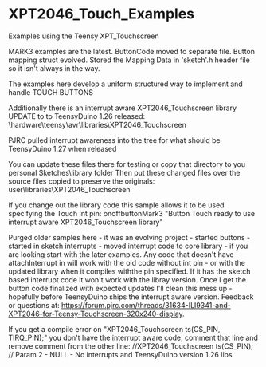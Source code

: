 # XPT2046_Touch_Examples
Examples using the Teensy XPT_Touchscreen

MARK3 examples are the latest.  ButtonCode moved to separate file.  Button mapping struct evolved. Stored the Mapping Data in 'sketch'.h header file so it isn't always in the way.

The examples here develop a uniform structured way to implement and handle TOUCH BUTTONS

Additionally there is an interrupt aware XPT2046_Touchscreen library UPDATE to to TeensyDuino 1.26 released:
  \hardware\teensy\avr\libraries\XPT2046_Touchscreen

PJRC pulled interrupt awareness into the tree for what should be TeensyDuino 1.27 when released

You can update these files there for testing or copy that directory to you personal Sketches\library folder
Then put these changed files over the source files copied to preserve the originals:
  user\libraries\XPT2046_Touchscreen
  
  If you change out the library code this sample allows it to be used specifying the Touch int pin:
  onoffbuttonMark3  "Button Touch ready to use interrupt aware XPT2046_Touchscreen library"

Purged older samples here - it was an evolving project - started buttons - started in sketch interrupts - moved interrupt code to core library - if you are looking start with the later examples. Any code that doesn't have attachInterrupt in will work with the old code without int pin - or with the updated library when it compiles withthe pin specified. If it has the sketch based interrupt code it won't work with the libray version. Once I get the button code finalized with expected updates I'll clean this mess up - hopefully before TeensyDuino ships the interrupt aware version. Feedback or questions at: https://forum.pjrc.com/threads/31634-ILI9341-and-XPT2046-for-Teensy-Touchscreen-320x240-display.

If you get a compile error on "XPT2046_Touchscreen ts(CS_PIN, TIRQ_PIN);" you don't have the interrupt aware code, comment that line and remove comment from the other line: //XPT2046_Touchscreen ts(CS_PIN);  // Param 2 - NULL - No interrupts and TeensyDuino version 1.26 libs

